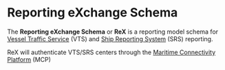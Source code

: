 # Reporting eXchange Schema

The **Reporting eXchange Schema** or **ReX** is a reporting model schema for [Vessel Traffic Service](https://en.wikipedia.org/wiki/Vessel_traffic_service) (VTS) and [Ship Reporting System](about:blank) (SRS) reporting.

ReX will authenticate VTS/SRS centers through the [Maritime Connectivity Platform](about:blank) (MCP)
